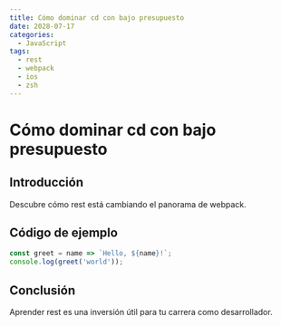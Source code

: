 ```yaml
---
title: Cómo dominar cd con bajo presupuesto
date: 2028-07-17
categories:
  - JavaScript
tags:
  - rest
  - webpack
  - ios
  - zsh
---
```


# Cómo dominar cd con bajo presupuesto

## Introducción

Descubre cómo rest está cambiando el panorama de webpack.

## Código de ejemplo

```javascript
const greet = name => `Hello, ${name}!`;
console.log(greet('world'));
```

## Conclusión

Aprender rest es una inversión útil para tu carrera como desarrollador.